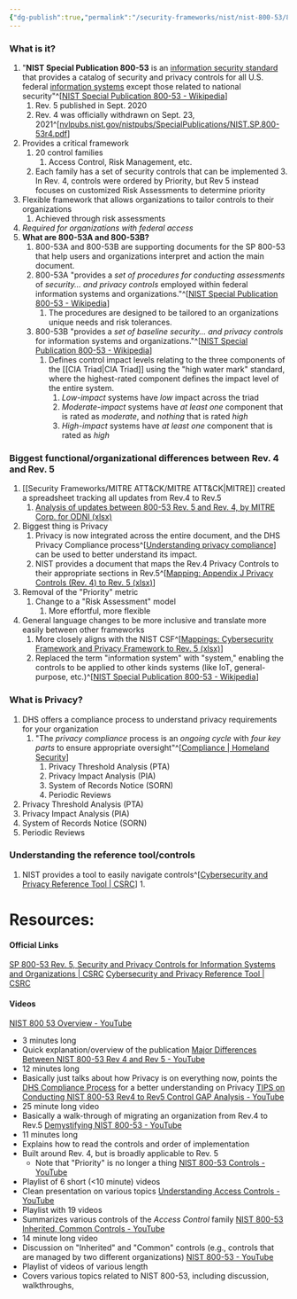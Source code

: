 ```yaml
---
{"dg-publish":true,"permalink":"/security-frameworks/nist/nist-800-53/800-53-r5/"}
---
```



### What is it?
1. "**NIST Special Publication 800-53** is an [information security standard](https://en.wikipedia.org/wiki/IT_security_standards "IT security standards") that provides a catalog of security and privacy controls for all U.S. federal [information systems](https://en.wikipedia.org/wiki/Information_systems "Information systems") except those related to national security"^[[NIST Special Publication 800-53 - Wikipedia](https://en.wikipedia.org/wiki/NIST_Special_Publication_800-53)]
	1. Rev. 5 published in Sept. 2020
	2. Rev. 4 was officially withdrawn on Sept. 23, 2021^[[nvlpubs.nist.gov/nistpubs/SpecialPublications/NIST.SP.800-53r4.pdf](https://nvlpubs.nist.gov/nistpubs/SpecialPublications/NIST.SP.800-53r4.pdf)]
2. Provides a critical framework
	1. 20 control families
		1. Access Control, Risk Management, etc.
	2. Each family has a set of security controls that can be implemented
		3. In Rev. 4, controls were ordered by Priority, but Rev 5 instead focuses on customized Risk Assessments to determine priority
3. Flexible framework that allows organizations to tailor controls to their organizations
	1. Achieved through risk assessments
4. *Required for organizations with federal access*
5. **What are 800-53A and 800-53B?**
	1. 800-53A and 800-53B are supporting documents for the SP 800-53 that help users and organizations interpret and action the main document.
	2. 800-53A "provides a *set of procedures for conducting assessments* of *security... and privacy controls* employed within federal information systems and organizations."^[[NIST Special Publication 800-53 - Wikipedia](https://en.wikipedia.org/wiki/NIST_Special_Publication_800-53#800-53A)]
		1. The procedures are designed to be tailored to an organizations unique needs and risk tolerances.
	3. 800-53B "provides a *set of baseline security... and privacy controls* for information systems and organizations."^[[NIST Special Publication 800-53 - Wikipedia](https://en.wikipedia.org/wiki/NIST_Special_Publication_800-53#800-53B)]
		1. Defines control impact levels relating to the three components of the [[CIA Triad\|CIA Triad]] using the "high water mark" standard, where the highest-rated component defines the impact level of the entire system.
			1. *Low-impact* systems have *low* impact across the triad
			2. *Moderate-impact* systems have *at least one* component that is rated as *moderate*, and *nothing* that is rated *high*
			3. *High-impact* systems have *at least one* component that is rated as *high*

### Biggest functional/organizational differences between Rev. 4 and Rev. 5
1. [[Security Frameworks/MITRE ATT&CK/MITRE ATT&CK\|MITRE]] created a spreadsheet tracking all updates from Rev.4 to Rev.5
	1. [Analysis of updates between 800-53 Rev. 5 and Rev. 4, by MITRE Corp. for ODNI (xlsx)](https://csrc.nist.gov/files/pubs/sp/800/53/r5/upd1/final/docs/sp800-53r4-to-r5-comparison-workbook.xlsx)
2. Biggest thing is Privacy
	1. Privacy is now integrated across the entire document, and the DHS Privacy Compliance process^[[Understanding privacy compliance](https://www.dhs.gov/compliance)] can be used to better understand its impact.
	2. NIST provides a document that maps the Rev.4 Privacy Controls to their appropriate sections in Rev.5^[[Mapping: Appendix J Privacy Controls (Rev. 4) to Rev. 5 (xlsx)](https://csrc.nist.gov/files/pubs/sp/800/53/r5/upd1/final/docs/sp800-53r4-appj-to-r5-comparison.xlsx)]
3. Removal of the "Priority" metric
	1. Change to a "Risk Assessment" model
		1. More effortful, more flexible
4. General language changes to be more inclusive and translate more easily between other frameworks
	1. More closely aligns with the NIST CSF^[[Mappings: Cybersecurity Framework and Privacy Framework to Rev. 5 (xlsx)](https://csrc.nist.gov/files/pubs/sp/800/53/r5/upd1/final/docs/csf-pf-to-sp800-53r5-mappings.xlsx)]
	2. Replaced the term "information system" with "system," enabling the controls to be applied to other kinds systems (like IoT, general-purpose, etc.)^[[NIST Special Publication 800-53 - Wikipedia](https://en.wikipedia.org/wiki/NIST_Special_Publication_800-53#Fifth_revision)]

### What is Privacy?
1. DHS offers a compliance process to understand privacy requirements for your organization
	1. "The *privacy compliance* process is an *ongoing cycle* with *four key parts* to ensure appropriate oversight"^[[Compliance | Homeland Security](https://www.dhs.gov/compliance)]
		1. Privacy Threshold Analysis (PTA)
		2. Privacy Impact Analysis (PIA)
		3. System of Records Notice (SORN)
		4. Periodic Reviews
2. Privacy Threshold Analysis (PTA)
3. Privacy Impact Analysis (PIA)
4. System of Records Notice (SORN)
5. Periodic Reviews


### Understanding the reference tool/controls
1. NIST provides a tool to easily navigate controls^[[Cybersecurity and Privacy Reference Tool | CSRC](https://csrc.nist.gov/projects/cprt/catalog#/cprt/framework/version/SP_800_53_5_1_1/home)]
	1. 




# Resources:
#### Official Links
[SP 800-53 Rev. 5, Security and Privacy Controls for Information Systems and Organizations | CSRC](https://csrc.nist.gov/pubs/sp/800/53/r5/upd1/final)
[Cybersecurity and Privacy Reference Tool | CSRC](https://csrc.nist.gov/projects/cprt/catalog#/cprt/framework/version/SP_800_53_5_1_1/home)
#### Videos
[NIST 800 53 Overview - YouTube](https://www.youtube.com/watch?v=RSBfOztAbkA)
- 3 minutes long
- Quick explanation/overview of the publication
[Major Differences Between NIST 800-53 Rev 4 and Rev 5 - YouTube](https://www.youtube.com/watch?v=LWybOY0QtdM)
- 12 minutes long
- Basically just talks about how Privacy is on everything now, points the [DHS Compliance Process](https://www.dhs.gov/compliance) for a better understanding on Privacy
[TIPS on Conducting NIST 800-53 Rev4 to Rev5 Control GAP Analysis - YouTube](https://www.youtube.com/watch?v=ZDe1oL8Xiew)
- 25 minute long video
- Basically a walk-through of migrating an organization from Rev.4 to Rev.5
[Demystifying NIST 800-53 - YouTube](https://www.youtube.com/watch?v=E_U7XiS2Fws)
- 11 minutes long
- Explains how to read the controls and order of implementation
- Built around Rev. 4, but is broadly applicable to Rev. 5
	- Note that "Priority" is no longer a thing
[NIST 800-53 Controls - YouTube](https://www.youtube.com/playlist?list=PLLg1nUuv3Lw_IW0pjUd6F6e2NwnnozG2Z)
- Playlist of 6 short (<10 minute) videos
- Clean presentation on various topics
[Understanding Access Controls - YouTube](https://www.youtube.com/playlist?list=PLucHsHeZgqfLpjgUXp4vWuSHuBXSvBkb4)
- Playlist with 19 videos
- Summarizes various controls of the *Access Control* family
[NIST 800-53 Inherited, Common Controls - YouTube](https://www.youtube.com/watch?v=rcwkAzXRIPE)
- 14 minute long video
- Discussion on "Inherited" and "Common" controls (e.g., controls that are managed by two different organizations)
[NIST 800-53 - YouTube](https://www.youtube.com/playlist?list=PLeXIEBu75lvqK8TyCT6YsdM7Bmlqufcbd)
- Playlist of videos of various length
- Covers various topics related to NIST 800-53, including discussion, walkthroughs, 